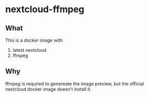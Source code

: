 # nextcloud-ffmpeg

## What

This is a docker image with
1. latest nextcloud
2. ffmpeg

## Why

ffmpeg is required to genereate the image preview, but the official nextcloud docker image doesn't install it.
